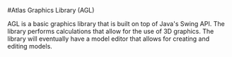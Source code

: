 #Atlas Graphics Library (AGL)

AGL is a basic graphics library that is built on top of Java's Swing API. The library performs calculations that allow for the use of 3D graphics. The library will eventually have a model editor that allows for creating and editing models.
